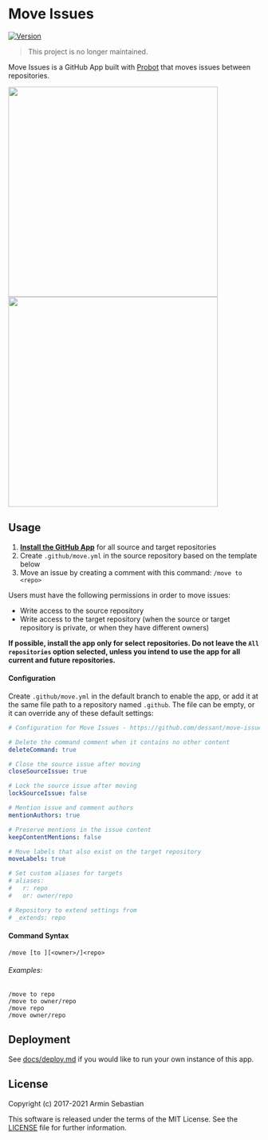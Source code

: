 # Move Issues

[![Version](https://img.shields.io/npm/v/move-issues.svg?colorB=007EC6)](https://www.npmjs.com/package/move-issues)

> This project is no longer maintained.

Move Issues is a GitHub App built with [Probot](https://github.com/probot/probot)
that moves issues between repositories.

<p>
  <img width="420" src="https://raw.githubusercontent.com/dessant/move-issues/master/assets/source-issue.png">
  <img width="420" src="https://raw.githubusercontent.com/dessant/move-issues/master/assets/target-issue.png">
</p>

## Usage

1. **[Install the GitHub App]()**
   for all source and target repositories
2. Create `.github/move.yml` in the source repository based on the template below
3. Move an issue by creating a comment with this command: `/move to <repo>`

Users must have the following permissions in order to move issues:

* Write access to the source repository
* Write access to the target repository (when the source or target repository
  is private, or when they have different owners)

**If possible, install the app only for select repositories.
Do not leave the `All repositories` option selected, unless you intend
to use the app for all current and future repositories.**

#### Configuration

Create `.github/move.yml` in the default branch to enable the app,
or add it at the same file path to a repository named `.github`.
The file can be empty, or it can override any of these default settings:

```yaml
# Configuration for Move Issues - https://github.com/dessant/move-issues

# Delete the command comment when it contains no other content
deleteCommand: true

# Close the source issue after moving
closeSourceIssue: true

# Lock the source issue after moving
lockSourceIssue: false

# Mention issue and comment authors
mentionAuthors: true

# Preserve mentions in the issue content
keepContentMentions: false

# Move labels that also exist on the target repository
moveLabels: true

# Set custom aliases for targets
# aliases:
#   r: repo
#   or: owner/repo

# Repository to extend settings from
# _extends: repo
```

#### Command Syntax

```
/move [to ][<owner>/]<repo>
```

###### Examples:

```
/move to repo
/move to owner/repo
/move repo
/move owner/repo
```

## Deployment

See [docs/deploy.md](docs/deploy.md) if you would like to run your own
instance of this app.

## License

Copyright (c) 2017-2021 Armin Sebastian

This software is released under the terms of the MIT License.
See the [LICENSE](LICENSE) file for further information.
